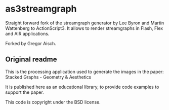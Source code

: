 as3streamgraph
==============

Straight forward fork of the streamgraph generator by Lee Byron and Martin Wattenberg to ActionScript3. It allows to render streamgraphs in Flash, Flex and AIR applications.

Forked by Gregor Aisch.


Original readme
---------------

This is the processing application used to generate the images in the paper:
Stacked Graphs - Geometry & Aesthetics

It is published here as an educational library, to provide code examples to support the paper.

This code is copyright under the BSD license.